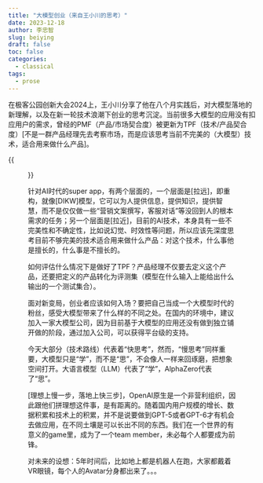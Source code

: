 ```yaml
---
title: "大模型创业（来自王小川的思考）"
date: 2023-12-18
author: 李忠智
slug: beiying
draft: false
toc: false
categories:
  - classical
tags:
  - prose
---
```


在极客公园创新大会2024上，王小川分享了他在八个月实践后，对大模型落地的新理解，以及在新一轮技术浪潮下创业的思考沉淀。当前很多大模型的应用没有扣应用户的需求，曾经的PMF（产品/市场契合度）被更新为TPF（技术/产品契合度）[不是一群产品经理先去考察市场，而是应该思考当前不完美的（大模型）技术，适合用来做什么产品]。

{{<figure src="https://raw.githubusercontent.com/zhongzhili/zhongzhili.github.io/master/content/cn/fig/20231218-1.jpg" width="500">}}

针对AI时代的super app，有两个层面的，一个层面是[拉远]，即重构，就像[DIKW]模型，它可以为人提供信息，提供知识，提供智慧，而不是仅仅做一些“营销文案撰写，客服对话”等没回到人的根本需求的任务；另一个层面是[拉近]，目前的AI技术，本身具有一些不完美性和不确定性，比如说幻觉、时效性等问题，所以应该先深度思考目前不够完美的技术适合用来做什么产品：对这个技术，什么事他是擅长的，什么事是不擅长的。

如何评估什么情况下是做好了TPF？产品经理不仅要去定义这个产品，还要把定义的产品转化为评测集（模型在什么输入上能给出什么输出的一个测试集合）。

面对新变局，创业者应该如何入场？要把自己当成一个大模型时代的粉丝，感受大模型带来了什么样的不同之处。在国内的环境中，建议加入一家大模型公司，因为目前基于大模型的应用还没有做到独立铺开做的阶段，通过加入公司，可以获得平台级的支持。

今天大部分（技术路线）代表着“快思考”，然而，“慢思考”同样重要，大模型只是“学”，而不是“思”，不会像人一样来回琢磨，把想象空间打开。大语言模型（LLM）代表了“学”，AlphaZero代表了“思”。

[理想上慢一步，落地上快三步]，OpenAI原生是一个非营利组织，因此跟他们拼理想这件事，是有距离的。随着国内用户规模的增长、数据积累和技术上的积累，并不是说要做到GPT-5或者GPT-6才有机会去做应用，在不同土壤是可以长出不同的东西。我们在一个世界的有意义的game里，成为了一个team member，未必每个人都要成为前锋。

对未来的设想：5年时间后，比如地上都是机器人在跑，大家都戴着VR眼镜，每个人的Avatar分身都出来了。。。